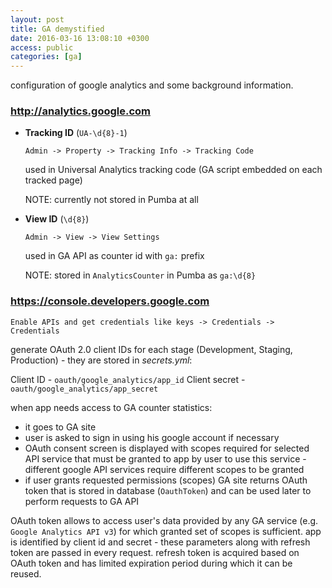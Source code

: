 ```yaml
---
layout: post
title: GA demystified
date: 2016-03-16 13:08:10 +0300
access: public
categories: [ga]
---
```


configuration of google analytics and some background information.

<!-- more -->

### <http://analytics.google.com>

- **Tracking ID** (`UA-\d{8}-1`)

  `Admin -> Property -> Tracking Info -> Tracking Code`

  used in Universal Analytics tracking code (GA script embedded on each tracked page)

  NOTE: currently not stored in Pumba at all

- **View ID** (`\d{8}`)

  `Admin -> View -> View Settings`

  used in GA API as counter id with `ga:` prefix

  NOTE: stored in `AnalyticsCounter` in Pumba as `ga:\d{8}`

### <https://console.developers.google.com>

`Enable APIs and get credentials like keys -> Credentials -> Credentials`

generate OAuth 2.0 client IDs for each stage (Development, Staging, Production) -
they are stored in _secrets.yml_:

Client ID - `oauth/google_analytics/app_id`
Client secret - `oauth/google_analytics/app_secret`

when app needs access to GA counter statistics:

- it goes to GA site
- user is asked to sign in using his google account if necessary
- OAuth consent screen is displayed with scopes required for selected API
  service that must be granted to app by user to use this service -
  different google API services require different scopes to be granted
- if user grants requested permissions (scopes) GA site returns OAuth token
  that is stored in database (`OauthToken`) and can be used later
  to perform requests to GA API

OAuth token allows to access user's data provided by any GA service
(e.g. `Google Analytics API v3`) for which granted set of scopes is sufficient.
app is identified by client id and secret - these parameters along with
refresh token are passed in every request. refresh token is acquired based on
OAuth token and has limited expiration period during which it can be reused.
